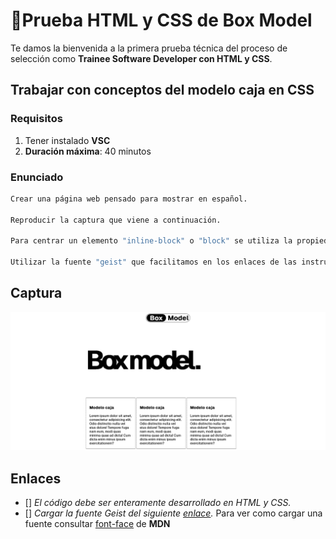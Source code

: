# 🥈Prueba HTML y CSS de Box Model

Te damos la bienvenida a la primera prueba técnica del proceso de selección como __Trainee Software Developer con HTML y CSS__.

## Trabajar con conceptos del modelo caja en CSS

### Requisitos

1. Tener instalado __VSC__
2. **Duración máxima**: 40 minutos

### Enunciado

```bash
Crear una página web pensado para mostrar en español.

Reproducir la captura que viene a continuación.

Para centrar un elemento "inline-block" o "block" se utiliza la propiedad "margin" con valor "auto".

Utilizar la fuente "geist" que facilitamos en los enlaces de las instrucciones
```
## Captura

![Captura del modelo caja](screenshot-tecnichal-trial.png)

## Enlaces
- [] _El código debe ser enteramente desarrollado en HTML y CSS._
- [] _Cargar la fuente Geist del siguiente [enlace](https://vercel.com/font/sans)._
Para ver como cargar una fuente consultar [font-face](https://developer.mozilla.org/es/docs/Web/CSS/@font-face) de __MDN__


